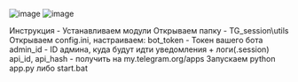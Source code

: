 ![image](https://github.com/user-attachments/assets/99a7e592-a17e-4db0-b6b1-99f586d067af)
![image](https://github.com/user-attachments/assets/778d41b9-5514-4bb7-8b8d-0bcf336b3cc8)

Инструкция - Устанавливаем модули
Открываем папку - TG_session\utils
Открываем config.ini, настраиваем:
bot_token - Токен вашего бота
admin_id - ID админа, куда будут идти уведомления + логи(.session)
api_id, api_hash - получить на my.telegram.org/apps
Запускаем python app.py либо start.bat
